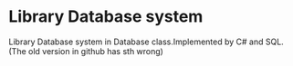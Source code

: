# Library Database system
 Library Database system in Database class.Implemented by C# and SQL.(The old version in github has sth wrong)

